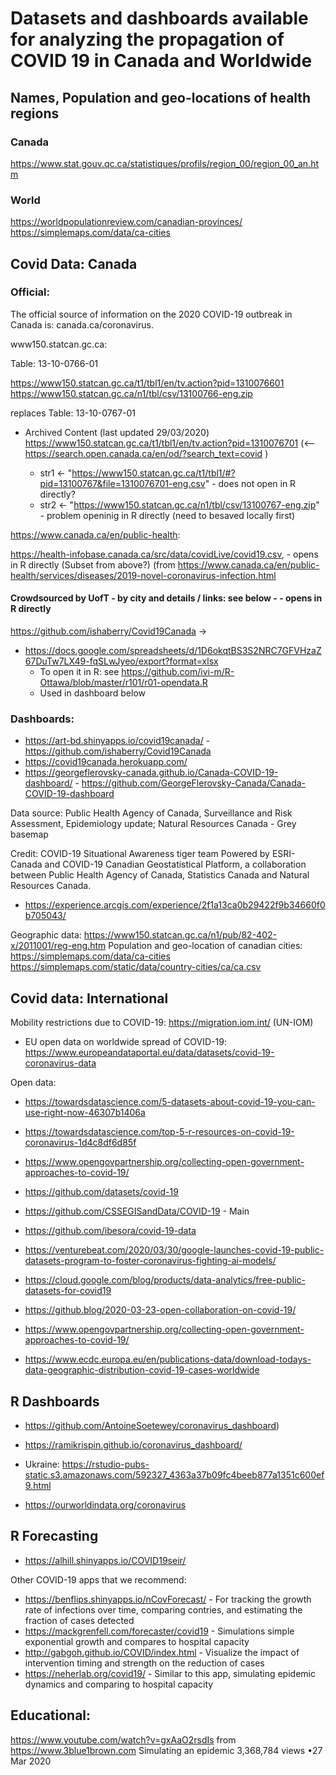 # Datasets and dashboards available for analyzing the propagation of COVID 19 in Canada and Worldwide

## Names, Population and geo-locations of health regions

### Canada
https://www.stat.gouv.qc.ca/statistiques/profils/region_00/region_00_an.htm

### World
https://worldpopulationreview.com/canadian-provinces/
https://simplemaps.com/data/ca-cities

## Covid Data: Canada


### Official: 

The official source of information on the 2020 COVID-19 outbreak in Canada is: canada.ca/coronavirus.

www150.statcan.gc.ca:

Table: 13-10-0766-01

https://www150.statcan.gc.ca/t1/tbl1/en/tv.action?pid=1310076601
https://www150.statcan.gc.ca/n1/tbl/csv/13100766-eng.zip

replaces Table: 13-10-0767-01

- Archived Content (last updated 29/03/2020) https://www150.statcan.gc.ca/t1/tbl1/en/tv.action?pid=1310076701
(<--  https://search.open.canada.ca/en/od/?search_text=covid )

  - str1 <- "https://www150.statcan.gc.ca/t1/tbl1/#?pid=13100767&file=1310076701-eng.csv" - does not open in R directly?
  - str2 <- "https://www150.statcan.gc.ca/n1/tbl/csv/13100767-eng.zip" - problem openinig in R directly (need to besaved locally first)

https://www.canada.ca/en/public-health:

https://health-infobase.canada.ca/src/data/covidLive/covid19.csv, - opens in R directly (Subset from above?)
(from https://www.canada.ca/en/public-health/services/diseases/2019-novel-coronavirus-infection.html  


#### Crowdsourced by UofT - by city and details / links: see below - - opens in R directly

https://github.com/ishaberry/Covid19Canada ->
- https://docs.google.com/spreadsheets/d/1D6okqtBS3S2NRC7GFVHzaZ67DuTw7LX49-fqSLwJyeo/export?format=xlsx 
  - To open it in R: see https://github.com/ivi-m/R-Ottawa/blob/master/r101/r01-opendata.R
  - Used in dashboard below


### Dashboards:

- https://art-bd.shinyapps.io/covid19canada/ - https://github.com/ishaberry/Covid19Canada 
- https://covid19canada.herokuapp.com/
- https://georgeflerovsky-canada.github.io/Canada-COVID-19-dashboard/ - https://github.com/GeorgeFlerovsky-Canada/Canada-COVID-19-dashboard


Data source: Public Health Agency of Canada, Surveillance and Risk Assessment, Epidemiology update; Natural Resources Canada - Grey basemap

Credit: COVID-19 Situational Awareness tiger team Powered by ESRI-Canada and COVID-19 Canadian Geostatistical Platform, a collaboration between Public Health Agency of Canada, Statistics Canada and Natural Resources Canada.

- https://experience.arcgis.com/experience/2f1a13ca0b29422f9b34660f0b705043/

Geographic data: https://www150.statcan.gc.ca/n1/pub/82-402-x/2011001/reg-eng.htm
Population and geo-location of canadian cities: https://simplemaps.com/data/ca-cities
https://simplemaps.com/static/data/country-cities/ca/ca.csv

## Covid data: International

Mobility restrictions due to COVID-19: https://migration.iom.int/ (UN-IOM)

- EU open data on worldwide spread of COVID-19: https://www.europeandataportal.eu/data/datasets/covid-19-coronavirus-data

Open data:

- https://towardsdatascience.com/5-datasets-about-covid-19-you-can-use-right-now-46307b1406a
- https://towardsdatascience.com/top-5-r-resources-on-covid-19-coronavirus-1d4c8df6d85f
- https://www.opengovpartnership.org/collecting-open-government-approaches-to-covid-19/
- https://github.com/datasets/covid-19
- https://github.com/CSSEGISandData/COVID-19 - Main
- https://github.com/ibesora/covid-19-data


- https://venturebeat.com/2020/03/30/google-launches-covid-19-public-datasets-program-to-foster-coronavirus-fighting-ai-models/
- https://cloud.google.com/blog/products/data-analytics/free-public-datasets-for-covid19

- https://github.blog/2020-03-23-open-collaboration-on-covid-19/
- https://www.opengovpartnership.org/collecting-open-government-approaches-to-covid-19/

- https://www.ecdc.europa.eu/en/publications-data/download-todays-data-geographic-distribution-covid-19-cases-worldwide


## R Dashboards  

- https://github.com/AntoineSoetewey/coronavirus_dashboard)
- https://ramikrispin.github.io/coronavirus_dashboard/ 
- Ukraine: https://rstudio-pubs-static.s3.amazonaws.com/592327_4363a37b09fc4beeb877a1351c600ef9.html


- https://ourworldindata.org/coronavirus



## R Forecasting 

- https://alhill.shinyapps.io/COVID19seir/

Other COVID-19 apps that we recommend:

-    https://benflips.shinyapps.io/nCovForecast/ - For tracking the growth rate of infections over time, comparing contries, and estimating the fraction of cases detected
-    https://mackgrenfell.com/forecaster/covid19 - Simulations simple exponential growth and compares to hospital capacity
-    http://gabgoh.github.io/COVID/index.html - Visualize the impact of intervention timing and strength on the reduction of cases
-   https://neherlab.org/covid19/ - Similar to this app, simulating epidemic dynamics and comparing to hospital capacity



## Educational:

https://www.youtube.com/watch?v=gxAaO2rsdIs from  https://www.3blue1brown.com
Simulating an epidemic
3,368,784 views
•27 Mar 2020
